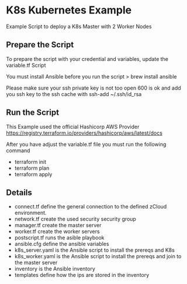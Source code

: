 # K8s Kubernetes Example
Example Script to deploy a K8s Master with 2 Worker Nodes




## Prepare the Script
To prepare the script with your credential and variables, update the variable.tf Script

You must install Ansible before you run the script > brew install ansible

Please make sure your ssh private key is not too open 600 is ok and add you ssh key to the ssh cache with ssh-add ~/.ssh/id_rsa

## Run the Script
This Example used the official Hashicorp AWS Provider https://registry.terraform.io/providers/hashicorp/aws/latest/docs

After you have adjust the variable.tf file you must run the following command
- terraform init
- terraform plan
- terraform apply


## Details
- connect.tf define the general connection to the defined zCloud environment.
- network.tf create the used security security group
- manager.tf create the master server
- worker.tf create the worker servers
- postscript.tf runs the asible playbook
- ansible.cfg define the ansible variables
- k8s_server.yaml is the Ansible script to install the prereqs and K8s
- k8s_worker.yaml is the Ansible script to install the prereqs and join to the master server
- inventory is the Ansible inventory
- templates define how the ips are stored in the inventory
